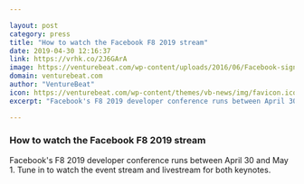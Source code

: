 ```yaml
---

layout: post
category: press
title: "How to watch the Facebook F8 2019 stream"
date: 2019-04-30 12:16:37
link: https://vrhk.co/2J6GArA
image: https://venturebeat.com/wp-content/uploads/2016/06/Facebook-sign-F8-041216-Novet-2.jpg?w=1200&strip=all
domain: venturebeat.com
author: "VentureBeat"
icon: https://venturebeat.com/wp-content/themes/vb-news/img/favicon.ico
excerpt: "Facebook's F8 2019 developer conference runs between April 30 and May 1. Tune in to watch the event stream and livestream for both keynotes."

---
```


### How to watch the Facebook F8 2019 stream

Facebook's F8 2019 developer conference runs between April 30 and May 1. Tune in to watch the event stream and livestream for both keynotes.